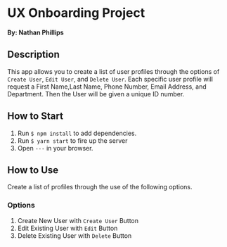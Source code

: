 # UX Onboarding Project
**By: Nathan Phillips**

## Description
This app allows you to create a list of user profiles through the options of `Create User`, `Edit User`, and `Delete User`. Each specific user profile will request a First Name,Last Name, Phone Number, Email Address, and Department.  Then the User will be given a unique ID number. 

## How to Start
  1. Run `$ npm install` to add dependencies.
  2. Run `$ yarn start` to fire up the server
  3. Open `---` in your browser.

## How to Use
Create a list of profiles through the use of the following options.
### Options
  1. Create New User with `Create User` Button
  2. Edit Existing User with `Edit` Button
  3. Delete Existing User with `Delete` Button




